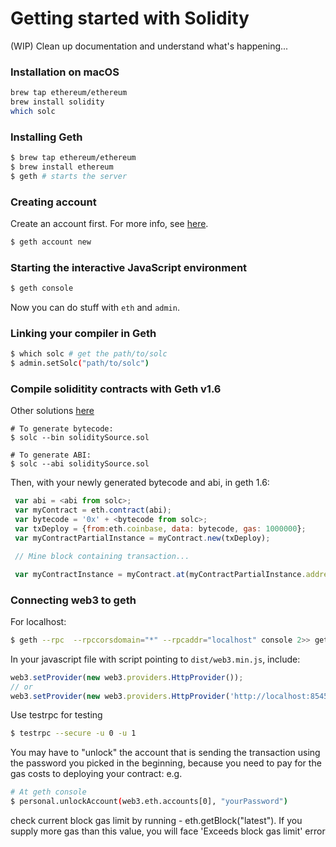# Getting started with Solidity

(WIP) Clean up documentation and understand what's happening...

### Installation on macOS

```bash
brew tap ethereum/ethereum
brew install solidity
which solc
```

### Installing Geth

```bash
$ brew tap ethereum/ethereum
$ brew install ethereum
$ geth # starts the server
```

### Creating account

Create an account first. For more info, see [here](https://github.com/ethereum/go-ethereum/wiki/Managing-your-accounts).

```bash
$ geth account new
```

### Starting the interactive JavaScript environment

```bash
$ geth console
```

Now you can do stuff with `eth` and `admin`.


### Linking your compiler in Geth

```bash
$ which solc # get the path/to/solc
$ admin.setSolc("path/to/solc")
```

### Compile soliditity contracts with Geth v1.6

Other solutions [here](https://ethereum.stackexchange.com/questions/15435/how-to-compile-solidity-contracts-with-geth-v1-6)

```
# To generate bytecode:
$ solc --bin soliditySource.sol

# To generate ABI:
$ solc --abi soliditySource.sol
```
Then, with your newly generated bytecode and abi, in geth 1.6:
```javascript
 var abi = <abi from solc>;
 var myContract = eth.contract(abi); 
 var bytecode = '0x' + <bytecode from solc>;
 var txDeploy = {from:eth.coinbase, data: bytecode, gas: 1000000}; 
 var myContractPartialInstance = myContract.new(txDeploy); 

 // Mine block containing transaction...

 var myContractInstance = myContract.at(myContractPartialInstance.address);
```
### Connecting web3 to geth

For localhost:
```bash
$ geth --rpc  --rpccorsdomain="*" --rpcaddr="localhost" console 2>> geth.log
```

In your javascript file with script pointing to `dist/web3.min.js`, include:

```javascript
web3.setProvider(new web3.providers.HttpProvider());
// or
web3.setProvider(new web3.providers.HttpProvider('http://localhost:8545'));
```

Use testrpc for testing
```bash
$ testrpc --secure -u 0 -u 1
```
You may have to "unlock" the account that is sending the transaction using the password you picked in the beginning, because you need to pay for the gas costs to deploying your contract: e.g.
```bash
# At geth console 
$ personal.unlockAccount(web3.eth.accounts[0], "yourPassword")
```

check current block gas limit by running - eth.getBlock("latest"). If you supply more gas than this value, you will face 'Exceeds block gas limit' error